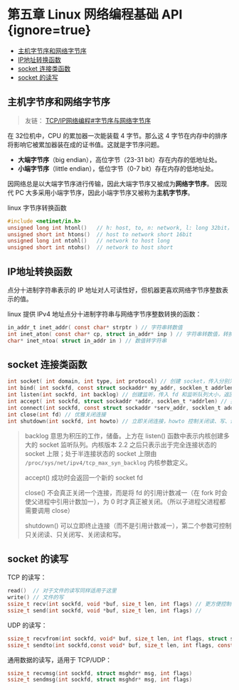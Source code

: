 # 第五章 Linux 网络编程基础 API {ignore=true}


<!-- @import "[TOC]" {cmd="toc" depthFrom=1 depthTo=6 orderedList=false} -->

<!-- code_chunk_output -->

- [主机字节序和网络字节序](#主机字节序和网络字节序)
- [IP地址转换函数](#ip地址转换函数)
- [socket 连接类函数](#socket-连接类函数)
- [socket 的读写](#socket-的读写)

<!-- /code_chunk_output -->


## 主机字节序和网络字节序

> 友链： [TCP/IP网络编程#字节序与网络字节序](../tcpIpNetProgramming/README.md#字节序与网络字节序)

在 32位机中，CPU 的累加器一次能装载 4 字节。那么这 4 字节在内存中的排序将影响它被累加器装在成的证书值。这就是字节序问题。

- **大端字节序**（big endian），高位字节（23-31 bit）存在内存的低地址处。
- **小端字节序**（little endian），低位字节（0-7 bit）存在内存的低地址处。

因网络总是以大端字节序进行传输，因此大端字节序又被成为**网络字节序**。
因现代 PC 大多采用小端字节序，因此小端字节序又被称为**主机字节序**。

linux 字节序转换函数
```C
#include <netinet/in.h>
unsigned long int htonl()   // h: host, to, n: network, l: long 32bit，主机字节序转换成网络字节序的长整型
unsigned short int htons()  // host to network short 16bit
unsigned long int ntohl()   // network to host long
unsigned short int ntohs()  // network to host short
```

## IP地址转换函数

点分十进制字符串表示的 IP 地址对人可读性好，但机器更喜欢网络字节序整数表示的值。

linux 提供 IPv4 地址点分十进制字符串与网络字节序整数转换的函数：
```c
in_addr_t inet_addr( const char* strptr ) // 字符串转数值
int inet_aton( const char* cp, struct in_addr* inp ) // 字符串转数值，转换后放到 inp 中
char* inet_ntoa( struct in_addr in ) // 数值转字符串
```

## socket 连接类函数

```C
int socket( int domain, int type, int protocol) // 创建 socket，传入分别为 协议族、类型（流式/报文式）、具体协议
int bind( int sockfd, const struct sockaddr* my_addr, socklen_t addrlen ) // 将 socket 绑定到 地址
int listen(int sockfd, int backlog) // 创建监听，传入 fd 和监听队列大小，返回成功或失败
int accept( int sockfd, struct sockaddr *addr, socklen_t *addrlen) // 接受连接，同时获取远端地址放到 *addr 中，返回一个新的 socket
int connect(int sockfd, const struct sockaddr *serv_addr, socklen_t addrlen) // 客户端发起连接，传入客户端fd，服务端地址信息和长度
int close(int fd) // 优雅关闭连接
int shutdown(int sockfd, int howto) // 立即关闭连接，howto 控制关闭读、写、读写
```

> backlog 意思为积压的工作，储备。上方在 listen() 函数中表示内核创建多大的 socket 监听队列。内核版本 2.2 之后只表示出于完全连接状态的 socket 上限；处于半连接状态的 socket 上限由 `/proc/sys/net/ipv4/tcp_max_syn_backlog` 内核参数定义。
>
> accept() 成功时会返回一个新的 socket fd
>
> close() 不会真正关闭一个连接，而是将 fd 的引用计数减一（在 fork 时会使父进程中引用计数加一），为 0 时才真正被关闭。（所以子进程父进程都需要调用 close）
>
> shutdown() 可以立即终止连接（而不是引用计数减一），第二个参数可控制只关闭读、只关闭写、关闭读和写。

## socket 的读写

TCP 的读写：
```C
read()  // 对于文件的读写同样适用于这里
write() // 文件的写
ssize_t recv(int sockfd, void *buf, size_t len, int flags) // 更方便控制的读写，可控制缓冲区地址和长度
ssize_t send(int sockfd, void *buf, size_t len, int flags) //
```

UDP 的读写：
```C
ssize_t recvfrom(int sockfd, void* buf, size_t len, int flags, struct sockaddr* src_addr, socklen_t* addrlen)
ssize_t sendto(int sockfd,const void* buf, size_t len, int flags, const struct sockaddr* src_addr, socklen_t* addrlen)
```

通用数据的读写，适用于 TCP/UDP：
```C
ssize_t recvmsg(int sockfd, struct msghdr* msg, int flags)
ssize_t sendmsg(int sockfd, struct msghdr* msg, int flags)
```